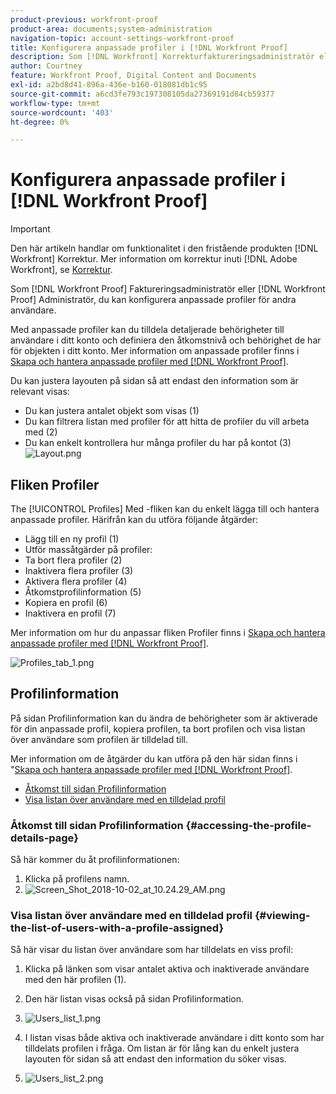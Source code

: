 ```yaml
---
product-previous: workfront-proof
product-area: documents;system-administration
navigation-topic: account-settings-workfront-proof
title: Konfigurera anpassade profiler i [!DNL Workfront Proof]
description: Som [!DNL Workfront] Korrekturfaktureringsadministratör eller [!DNL Workfront Proof] Administratör, du kan konfigurera anpassade profiler för andra användare.
author: Courtney
feature: Workfront Proof, Digital Content and Documents
exl-id: a2bd8d41-896a-436e-b160-018081db1c95
source-git-commit: a6cd3fe793c197308105da27369191d84cb59377
workflow-type: tm+mt
source-wordcount: '403'
ht-degree: 0%

---
```


# Konfigurera anpassade profiler i [!DNL Workfront Proof]

>[!IMPORTANT]
>
>Den här artikeln handlar om funktionalitet i den fristående produkten [!DNL Workfront] Korrektur. Mer information om korrektur inuti [!DNL Adobe Workfront], se [Korrektur](../../../review-and-approve-work/proofing/proofing.md).

Som [!DNL Workfront Proof] Faktureringsadministratör eller [!DNL Workfront Proof] Administratör, du kan konfigurera anpassade profiler för andra användare.

Med anpassade profiler kan du tilldela detaljerade behörigheter till användare i ditt konto och definiera den åtkomstnivå och behörighet de har för objekten i ditt konto. Mer information om anpassade profiler finns i [Skapa och hantera anpassade profiler med [!DNL Workfront Proof]](../../../workfront-proof/wp-mnguserscontacts/users/create-and-manage-custom-profiles.md).

Du kan justera layouten på sidan så att endast den information som är relevant visas:

* Du kan justera antalet objekt som visas (1)
* Du kan filtrera listan med profiler för att hitta de profiler du vill arbeta med (2)
* Du kan enkelt kontrollera hur många profiler du har på kontot (3)\
   ![Layout.png](assets/layout-350x130.png)

## Fliken Profiler

The [!UICONTROL Profiles] Med -fliken kan du enkelt lägga till och hantera anpassade profiler. Härifrån kan du utföra följande åtgärder:

* Lägg till en ny profil (1)
* Utför massåtgärder på profiler:
* Ta bort flera profiler (2)
* Inaktivera flera profiler (3)
* Aktivera flera profiler (4)
* Åtkomstprofilinformation (5)
* Kopiera en profil (6)
* Inaktivera en profil (7)

Mer information om hur du anpassar fliken Profiler finns i [Skapa och hantera anpassade profiler med [!DNL Workfront Proof]](../../../workfront-proof/wp-mnguserscontacts/users/create-and-manage-custom-profiles.md).

![Profiles_tab_1.png](assets/profiles-tab-1-350x190.png)

## Profilinformation

På sidan Profilinformation kan du ändra de behörigheter som är aktiverade för din anpassade profil, kopiera profilen, ta bort profilen och visa listan över användare som profilen är tilldelad till.

Mer information om de åtgärder du kan utföra på den här sidan finns i &quot;[Skapa och hantera anpassade profiler med [!DNL Workfront Proof]](../../../workfront-proof/wp-mnguserscontacts/users/create-and-manage-custom-profiles.md).

* [Åtkomst till sidan Profilinformation](#accessing-the-profile-details-page)
* [Visa listan över användare med en tilldelad profil](#viewing-the-list-of-users-with-a-profile-assigned)

### Åtkomst till sidan Profilinformation {#accessing-the-profile-details-page}

Så här kommer du åt profilinformationen:

1. Klicka på profilens namn.
1. ![Screen_Shot_2018-10-02_at_10.24.29_AM.png](assets/screen-shot-2018-10-02-at-10.24.29-am-350x112.png)

### Visa listan över användare med en tilldelad profil {#viewing-the-list-of-users-with-a-profile-assigned}

Så här visar du listan över användare som har tilldelats en viss profil:

1. Klicka på länken som visar antalet aktiva och inaktiverade användare med den här profilen (1).
1. Den här listan visas också på sidan Profilinformation.
1. ![Users_list_1.png](assets/users-list-1-350x188.png)

1. I listan visas både aktiva och inaktiverade användare i ditt konto som har tilldelats profilen i fråga. Om listan är för lång kan du enkelt justera layouten för sidan så att endast den information du söker visas.
1. ![Users_list_2.png](assets/users-list-2-350x178.png)
